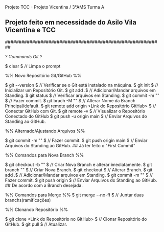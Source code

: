 Projeto TCC - Projeto Vicentina / 3°AMS Turma A
## Projeto feito em necessidade do Asilo Vila Vicentina e TCC ##
##########################################################


*? Commands Git ?*

$ clear $                          // Limpa o prompt

%% Novo Repositório Git/GitHub %%

$ git --version $                  // Verificar se o Git está instalado na máquina.
$ git init $                       // Inicializar um Repositório Git. 
$ git add .$                       // Adicionar/Mandar arquivos em Standing.
$ git status $                     // Verificar arquivos em Standing.
$ git commit -m "<Nome Commit>" $  // Fazer commit.
$ git brach -M "<Nome Branch>" $   // Alterar Nome da Branch Principal/default.
$ git remote add origin <Link do Repositório GitHub> $ // Conectar GitHub com Git.
$ git remote -v $                  // Visualizar o Repositório Conectado do GitHub
$ git push -u origin main $        // Enviar Arquivos do Standing ao GitHub.

%% Alternado/Ajustando Arquivos %%

$ git commit -m "<Nome Commit>" $  // Fazer commit.
$ git push origin main $           // Enviar Arquivos do Standing ao GitHub. ## Já ter feito o "First Commit"

%% Comandos para Nova Branch %%

$ git checkout -b "<Nome Branch>" $ // Criar Nova Branch e alterar imediatamente.
$ git branch "<Nome Branch>" $     // Criar Nova Branch.
$ git checkout <Nome Branch> $     // Alterar Branch.
$ git add .$                       // Adicionar/Mandar arquivos em Standing.
$ git commit -m "<Nome Commit>" $  // Fazer commit.
$ git push origin <Nome Branch> $  // Enviar Arquivos do Standing ao GitHub. ## De acordo com a Branch desejada.

%% Comandos para Merge %%
$ git merge --no-ff <Nome da Branch Principal> $       // Juntar duas branchs(ramificações) 

%% Clonando Repositório %%

$ git clone <Link do Repositório no GitHub> $ // Clonar Repositório do GitHub.
$ git pull $ // Atualizar.
